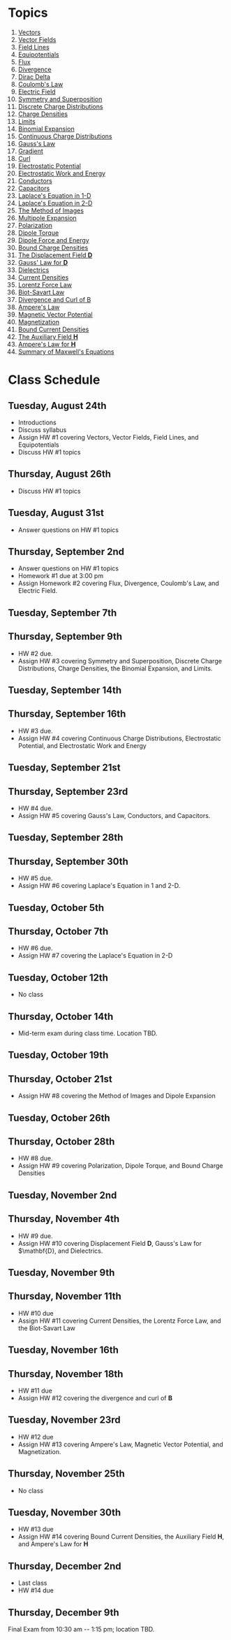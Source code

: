 # Topics

1. [Vectors](vectors.html)
1. [Vector Fields](vector_fields.html)
1. [Field Lines](field_lines.html)
1. [Equipotentials](equipotentials.html)
1. [Flux](flux.html)
1. [Divergence](divergence.html)
1. [Dirac Delta](dirac_delta.html)
1. [Coulomb's Law](coulombs_law.html)
1. [Electric Field](electric_field.html)
1. [Symmetry and Superposition](symmetry_and_superposition.html)
1. [Discrete Charge Distributions](discrete_charge_distributions.html)
1. [Charge Densities](charge_densities.html)
1. [Limits](limits.html)
1. [Binomial Expansion](binomial_expansion.html)
1. [Continuous Charge Distributions](continuous_charge_distributions.html)
1. [Gauss's Law](gausss_law.html)
1. [Gradient](gradient.html)
1. [Curl](curl.html)
1. [Electrostatic Potential](electrostatic_potential.html)
1. [Electrostatic Work and Energy](electrostatic_work_and_energy.html)
1. [Conductors](conductors.html)
1. [Capacitors](capacitors.html)
1. [Laplace's Equation in 1-D](laplace_1d.html)
1. [Laplace's Equation in 2-D](laplace_2d.html)
1. [The Method of Images](method_of_images.html)
1. [Multipole Expansion](multipole_expansion.html)
1. [Polarization](polarization.html)
1. [Dipole Torque](dipole_torque.html)
1. [Dipole Force and Energy](dipole_force_and_energy.html)
1. [Bound Charge Densities](bound_charge_densities.html)
1. [The Displacement Field $\mathbf{D}$](displacement_field.html)
1. [Gauss' Law for $\mathbf{D}$](gausss_law_for_dielectrics.html)
1. [Dielectrics](linear_dielectrics.html)
1. [Current Densities](current_densities.html)
1. [Lorentz Force Law](lorentz_force_law.html)
1. [Biot-Savart Law](biot_savart_law.html)
1. [Divergence and Curl of B](divergence_and_curl_of_B.html)
1. [Ampere's Law](amperes_law.html)
1. [Magnetic Vector Potential](magnetic_vector_potential.html)
1. [Magnetization](magnetization.html)
1. [Bound Current Densities](bound_current_densities.html)
1. [The Auxiliary Field $\mathbf{H}$](auxiliary_field_H.html)
1. [Ampere's Law for $\mathbf{H}$](amperes_law_for_H.html)
1. [Summary of Maxwell's Equations](summary_of_maxwells_equations.html)

# Class Schedule

## Tuesday, August 24th

* Introductions
* Discuss syllabus
* Assign HW #1 covering Vectors, Vector Fields, Field Lines, and Equipotentials
* Discuss HW #1 topics

## Thursday, August 26th 

* Discuss HW #1 topics

## Tuesday, August 31st

* Answer questions on HW #1 topics
 
## Thursday, September 2nd 

* Answer questions on HW #1 topics
* Homework #1 due at 3:00 pm
* Assign Homework #2 covering Flux, Divergence, Coulomb's Law, and Electric Field.

## Tuesday, September 7th

## Thursday, September 9th

* HW #2 due.
* Assign HW #3 covering Symmetry and Superposition, Discrete Charge Distributions, Charge Densities, the Binomial Expansion, and Limits.

## Tuesday, September 14th

## Thursday, September 16th

* HW #3 due.
* Assign HW #4 covering Continuous Charge Distributions, Electrostatic Potential, and Electrostatic Work and Energy

## Tuesday, September 21st

## Thursday, September 23rd

* HW #4 due.
* Assign HW #5 covering Gauss's Law, Conductors, and Capacitors.

## Tuesday, September 28th

## Thursday, September 30th

* HW #5 due.
* Assign HW #6 covering Laplace's Equation in 1 and 2-D.

## Tuesday, October 5th

## Thursday, October 7th
* HW #6 due.
* Assign HW #7 covering the Laplace's Equation in 2-D

## Tuesday, October 12th

* No class

## Thursday, October 14th

* Mid-term exam during class time. Location TBD.

## Tuesday, October 19th

## Thursday, October 21st
* Assign HW #8 covering the Method of Images and Dipole Expansion

## Tuesday, October 26th

## Thursday, October 28th
* HW #8 due.
* Assign HW #9 covering Polarization, Dipole Torque, and Bound Charge Densities

## Tuesday, November 2nd

## Thursday, November 4th
* HW #9 due.
* Assign HW #10 covering Displacement Field $\mathbf{D}$, Gauss's Law for $\mathbf{D}, and Dielectrics.
 
## Tuesday, November 9th

## Thursday, November 11th
* HW #10 due
* Assign HW #11 covering Current Densities, the Lorentz Force Law, and the Biot-Savart Law

## Tuesday, November 16th

## Thursday, November 18th
* HW #11 due
* Assign HW #12 covering the divergence and curl of $\mathbf{B}$

## Tuesday, November 23rd
* HW #12 due
* Assign HW #13 covering Ampere's Law, Magnetic Vector Potential, and Magnetization.

## Thursday, November 25th

* No class

## Tuesday, November 30th
* HW #13 due
* Assign HW #14 covering Bound Current Densities, the Auxiliary Field $\mathbf{H}$, and Ampere's Law for $\mathbf{H}$

## Thursday, December 2nd
* Last class
* HW #14 due

## Thursday, December 9th

Final Exam from 10:30 am -- 1:15 pm; location TBD.
